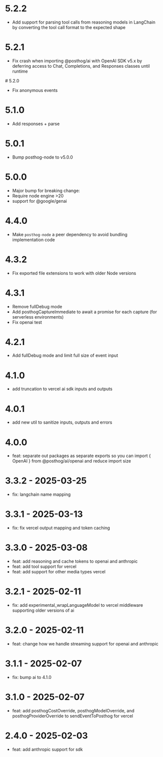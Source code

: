 # 5.2.2

- Add support for parsing tool calls from reasoning models in LangChain by converting the tool call format to the expected shape

# 5.2.1

- Fix crash when importing @posthog/ai with OpenAI SDK v5.x by deferring access to Chat, Completions, and Responses classes until runtime

# 5.2.0

- Fix anonymous events

# 5.1.0

- Add responses + parse

# 5.0.1

- Bump posthog-node to v5.0.0

# 5.0.0

- Major bump for breaking change:
- Require node engine >20
- support for @google/genai

# 4.4.0

- Make `posthog-node` a peer dependency to avoid bundling implementation code

# 4.3.2

- Fix exported file extensions to work with older Node versions

# 4.3.1

- Remove fullDebug mode
- Add posthogCaptureImmediate to await a promise for each capture (for serverless environments)
- Fix openai test

# 4.2.1

- Add fullDebug mode and limit full size of event input

# 4.1.0

- add truncation to vercel ai sdk inputs and outputs

# 4.0.1

- add new util to sanitize inputs, outputs and errors

# 4.0.0

- feat: separate out packages as separate exports so you can import { OpenAI } from @posthog/ai/openai and reduce import size

# 3.3.2 - 2025-03-25

- fix: langchain name mapping

# 3.3.1 - 2025-03-13

- fix: fix vercel output mapping and token caching

# 3.3.0 - 2025-03-08

- feat: add reasoning and cache tokens to openai and anthropic
- feat: add tool support for vercel
- feat: add support for other media types vercel

# 3.2.1 - 2025-02-11

- fix: add experimental_wrapLanguageModel to vercel middleware supporting older versions of ai

# 3.2.0 - 2025-02-11

- feat: change how we handle streaming support for openai and anthropic

# 3.1.1 - 2025-02-07

- fix: bump ai to 4.1.0

# 3.1.0 - 2025-02-07

- feat: add posthogCostOverride, posthogModelOverride, and posthogProviderOverride to sendEventToPosthog for vercel

# 2.4.0 - 2025-02-03

- feat: add anthropic support for sdk
